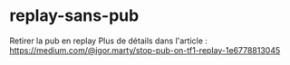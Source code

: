 # replay-sans-pub
Retirer la pub en replay
Plus de détails dans l'article : https://medium.com/@igor.marty/stop-pub-on-tf1-replay-1e6778813045
